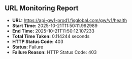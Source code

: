 ## URL Monitoring Report

- **URL:** https://api-gw1-prod1.fisglobal.com/gw/v1/health
- **Start Time:** 2025-10-21T11:50:11.992989
- **End Time:** 2025-10-21T11:50:12.107233
- **Total Time Taken:** 0.114244 seconds
- **HTTP Status Code:** 403
- **Status:** Failure
- **Failure Reason:** HTTP Status Code: 403
